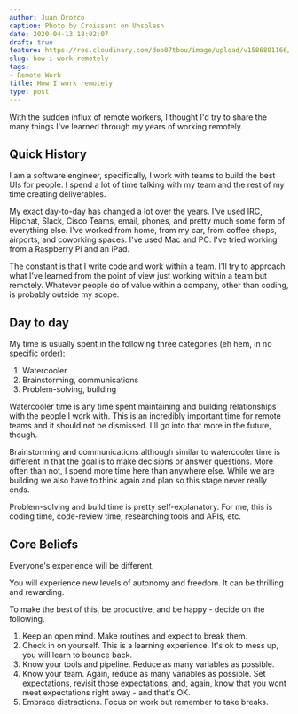```yaml
---
author: Juan Orozco
caption: Photo by Croissant on Unsplash
date: 2020-04-13 18:02:07
draft: true
feature: https://res.cloudinary.com/deo07tbou/image/upload/v1586801166/juan-orozco-com/2020/04/croissant-oUKiDSdTTyg-unsplash_gsy9nd.jpg
slug: how-i-work-remotely
tags:
- Remote Work
title: How I work remotely
type: post
---
```


With the sudden influx of remote workers, I thought I'd try to share the many things I've learned through my years of working remotely.

## Quick History

I am a software engineer, specifically, I work with teams to build the best UIs for people. I spend a lot of time talking with my team and the rest of my time creating deliverables.

My exact day-to-day has changed a lot over the years. I've used IRC, Hipchat, Slack, Cisco Teams, email, phones, and pretty much some form of everything else. I've worked from home, from my car, from coffee shops, airports, and coworking spaces. I've used Mac and PC. I've tried working from a Raspberry Pi and an iPad.

The constant is that I write code and work within a team. I'll try to approach what I've learned from the point of view just working within a team but remotely. Whatever people do of value within a company, other than coding, is probably outside my scope.

## Day to day

My time is usually spent in the following three categories (eh hem, in no specific order):

1. Watercooler
2. Brainstorming, communications
3. Problem-solving, building

Watercooler time is any time spent maintaining and building relationships with the people I work with. This is an incredibly important time for remote teams and it should not be dismissed. I'll go into that more in the future, though.

Brainstorming and communications although similar to watercooler time is different in that the goal is to make decisions or answer questions. More often than not, I spend more time here than anywhere else. While we are building we also have to think again and plan so this stage never really ends.

Problem-solving and build time is pretty self-explanatory. For me, this is coding time, code-review time, researching tools and APIs, etc.

## Core Beliefs

Everyone's experience will be different.

You will experience new levels of autonomy and freedom. It can be thrilling and rewarding.

To make the best of this, be productive, and be happy - decide on the following.

1. Keep an open mind. Make routines and expect to break them.
2. Check in on yourself. This is a learning experience. It's ok to mess up, you will learn to bounce back.
3. Know your tools and pipeline. Reduce as many variables as possible.
4. Know your team. Again, reduce as many variables as possible. Set expectations, revisit those expectations, and, again, know that you wont meet expectations right away - and that's OK.
5. Embrace distractions. Focus on work but remember to take breaks.